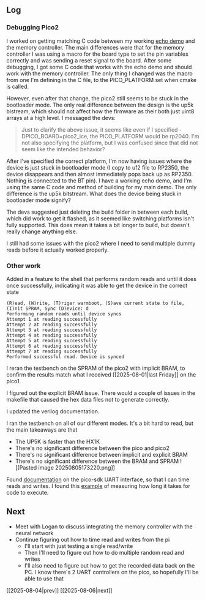 ## Log
### Debugging Pico2
I worked on getting matching C code between my working [echo demo](https://github.com/evolvablehardware/BitstreamEvolutionPico/tree/rp2_ice_bram_controller/exampleProjectsC/rp2_ice_echo) and the memory controller. The main differences were that for the memory controller I was using a macro for the board type to set the pin variables correctly and was sending a reset signal to the board. After some debugging, I got some C code that works with the echo demo and should work with the memory controller. The only thing I changed was the macro from one I'm defining in the C file, to the PICO_PLATFORM set when cmake is called.

However, even after that change, the pico2 still seems to be stuck in the bootloader mode. The only real difference between the design is the up5k bistream, which should not affect how the firmware as their both just uint8 arrays at a high level. I messaged the devs:

>Just to clarify the above issue, it seems like even if I specified -DPICO_BOARD=pico2_ice, the PICO_PLATFORM would be rp2040. I'm not also specifying the platform, but I was confused since that did not seem like the intended behavior?
>
  After I've specified the correct platform, I'm now having issues where the device is just stuck in bootloader mode (I copy to uf2 file to  RP2350, the device disappears and then almost immediately pops back up as RP2350. Nothing is connected to the BT pin). I have a working echo demo, and I'm using the same C code and method of building for my main demo. The only difference is the up5k bitstream. What does the device being stuck in bootloader mode signify?

The devs suggested just deleting the build folder in between each build, which did work to get it flashed, as it seemed like switching platforms isn't fully supported. This does mean it takes a bit longer to build, but doesn't really change anything else.

I still had some issues with the pico2 where I need to send multiple dummy reads before it actually worked properly.
### Other work
Added in a feature to the shell that performs random reads and until it does once successfully, indicating it was able to get the device in the correct state
```
(R)ead, (W)rite, (T)riger warmboot, (S)ave current state to file, (I)nit SPRAM, Sync (D)evice: d
Performing random reads until device syncs
Attempt 1 at reading successfully
Attempt 2 at reading successfully
Attempt 3 at reading successfully
Attempt 4 at reading successfully
Attempt 5 at reading successfully
Attempt 6 at reading successfully
Attempt 7 at reading successfully
Performed successful read. Device is synced
```

I reran the testbench on the SPRAM of the pico2 with implicit BRAM, to confirm the results match what I received [[2025-08-01|last Friday]] on the pico1.

I figured out the explicit BRAM issue. There would a couple of issues in the makefile that caused the hex data files not to generate correctly. 

I updated the verilog documentation.

I ran the testbench on all of our different modes. It's a bit hard to read, but the main takeaways are that
- The UP5K is faster than the HX1K
- There's no significant difference between the pico and pico2
- There's no significant difference between implicit and explicit BRAM
- There's no significant difference between the BRAM and SPRAM
![[Pasted image 20250805173220.png]]

Found [documentation](https://www.raspberrypi.com/documentation/pico-sdk/hardware.html#group_hardware_uart) on the pico-sdk UART interface, so that I can time reads and writes. I found this [example](https://forums.raspberrypi.com/viewtopic.php?t=317018) of measuring how long it takes for code to execute. 
## Next
- Meet with Logan to discuss integrating the memory controller with the neural network
- Continue figuring out how to time read and writes from the pi
	- I'll start with just testing a single read/write
	- Then I'll need to figure out how to do multiple random read and writes
	- I'll also need to figure out how to get the recorded data back on the PC. I know there's 2 UART controllers on the pico, so hopefully I'll be able to use that 

[[2025-08-04|prev]] [[2025-08-06|next]]
